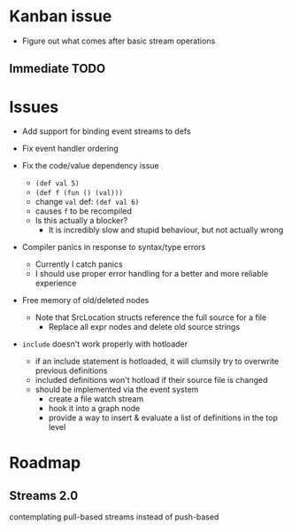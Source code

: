 # Kanban issue

* Figure out what comes after basic stream operations

## Immediate TODO


# Issues

* Add support for binding event streams to defs

* Fix event handler ordering

* Fix the code/value dependency issue
  * `(def val 5)`
  * `(def f (fun () (val)))`
  * change `val` def: `(def val 6)`
  * causes `f` to be recompiled
  * Is this actually a blocker?
    * It is incredibly slow and stupid behaviour, but not actually wrong

* Compiler panics in response to syntax/type errors
  * Currently I catch panics
  * I should use proper error handling for a better and more reliable experience

* Free memory of old/deleted nodes
  * Note that SrcLocation structs reference the full source for a file
    * Replace all expr nodes and delete old source strings

* `include` doesn't work properly with hotloader
  * if an include statement is hotloaded, it will clumsily try to overwrite previous definitions
  * included definitions won't hotload if their source file is changed
  * should be implemented via the event system
    * create a file watch stream
    * hook it into a graph node
    * provide a way to insert & evaluate a list of definitions in the top level

# Roadmap

## Streams 2.0

contemplating pull-based streams instead of push-based


